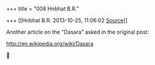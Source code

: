 +++
title = "008 Hnbhat B.R."

+++
[[Hnbhat B.R.	2013-10-25, 11:06:02 [Source](https://groups.google.com/g/samskrita/c/LQOrUx0j-lg)]]



Another article on the "Dasara" asked in the original post:

  

<http://en.wikipedia.org/wiki/Dasara>  



